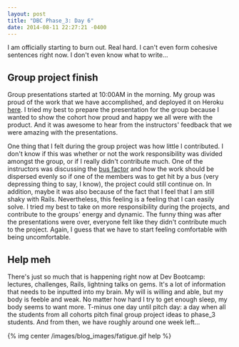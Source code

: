 ```yaml
---
layout: post
title: "DBC Phase_3: Day 6"
date: 2014-08-11 22:27:21 -0400
---
```


I am officially starting to burn out. Real hard. I can't even form cohesive sentences right now. I don't even know what to write...

<!--more-->

## Group project finish

Group presentations started at 10:00AM in the morning. My group was proud of the work that we have accomplished, and deployed it on Heroku [here](http://translate-yo.herokuapp.com/). I tried my best to prepare the presentation for the group because I wanted to show the cohort how proud and happy we all were with the product. And it was awesome to hear from the instructors' feedback that we were amazing with the presentations.

One thing that I felt during the group project was how little I contributed. I don't know if this was whether or not the work responsibility was divided amongst the group, or if I really didn't contribute much. One of the instructors was discussing the [bus factor](http://en.wikipedia.org/wiki/Bus_factor) and how the work should be dispersed evenly so if one of the members was to get hit by a bus (very depressing thing to say, I know), the project could still continue on. In addition, maybe it was also because of the fact that I feel that I am still shaky with Rails. Nevertheless, this feeling is a feeling that I can easily solve. I tried my best to take on more responsibility during the projects, and contribute to the groups' energy and dynamic. The funny thing was after the presentations were over, everyone felt like they didn't contribute much to the project. Again, I guess that we have to start feeling comfortable with being uncomfortable.

## Help meh

There's just so much that is happening right now at Dev Bootcamp: lectures, challenges, Rails, lightning talks on gems. It's a lot of information that needs to be inputted into my brain. My will is willing and able, but my body is feeble and weak. No matter how hard I try to get enough sleep, my body seems to want more. T-minus one day until pitch day: a day when all the students from all cohorts pitch final group project ideas to phase_3 students. And from then, we have roughly around one week left...

{% img center /images/blog_images/fatigue.gif help %}